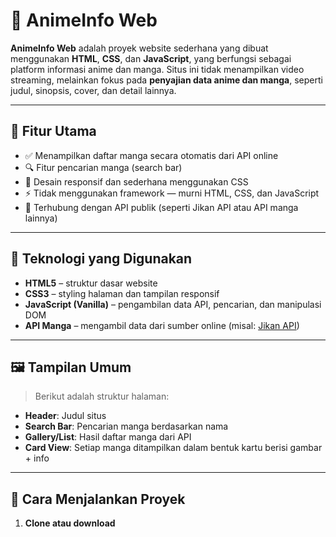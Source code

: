 # 🌸 AnimeInfo Web

**AnimeInfo Web** adalah proyek website sederhana yang dibuat menggunakan **HTML**, **CSS**, dan **JavaScript**, yang berfungsi sebagai platform informasi anime dan manga. Situs ini tidak menampilkan video streaming, melainkan fokus pada **penyajian data anime dan manga**, seperti judul, sinopsis, cover, dan detail lainnya.

---

## 📌 Fitur Utama

- ✅ Menampilkan daftar manga secara otomatis dari API online
- 🔍 Fitur pencarian manga (search bar)
- 🎨 Desain responsif dan sederhana menggunakan CSS
- ⚡ Tidak menggunakan framework — murni HTML, CSS, dan JavaScript
- 🔗 Terhubung dengan API publik (seperti Jikan API atau API manga lainnya)

---

## 🧩 Teknologi yang Digunakan

- **HTML5** – struktur dasar website
- **CSS3** – styling halaman dan tampilan responsif
- **JavaScript (Vanilla)** – pengambilan data API, pencarian, dan manipulasi DOM
- **API Manga** – mengambil data dari sumber online (misal: [Jikan API](https://jikan.moe))

---

## 🖼️ Tampilan Umum

> Berikut adalah struktur halaman:

- **Header**: Judul situs
- **Search Bar**: Pencarian manga berdasarkan nama
- **Gallery/List**: Hasil daftar manga dari API
- **Card View**: Setiap manga ditampilkan dalam bentuk kartu berisi gambar + info

---

## 🚀 Cara Menjalankan Proyek

1. **Clone atau download**

